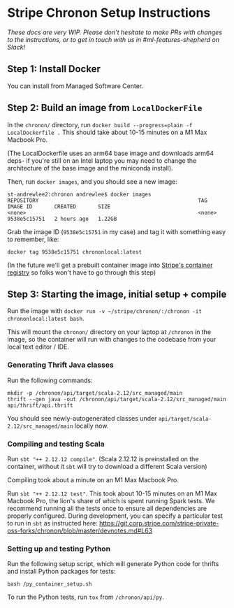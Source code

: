 # Stripe Chronon Setup Instructions

_These docs are very WIP. Please don't hesitate to make PRs with changes
to the instructions, or to get in touch with us in #ml-features-shepherd on Slack!_

## Step 1: Install Docker
You can install from Managed Software Center. 

## Step 2: Build an image from `LocalDockerFile`

In the `chronon/` directory, run `docker build --progress=plain -f LocalDockerfile .` This should take about 10-15 minutes on a M1 Max Macbook Pro.

(The LocalDockerfile uses an arm64 base image and downloads arm64 deps- if you're still on an Intel laptop you may need to change the architecture of the base image and the miniconda install).

Then, run `docker images`, and you should see a new image:

```
st-andrewlee2:chronon andrewlee$ docker images
REPOSITORY                                                   TAG            IMAGE ID       CREATED       SIZE
<none>                                                       <none>         9538e5c15751   2 hours ago   1.22GB
```

Grab the image ID (`9538e5c15751` in my case) and tag it with something easy to remember, like:

`docker tag 9538e5c15751 chrononlocal:latest`

(In the future we'll get a prebuilt container image into [Stripe's container registry](https://amp.corp.stripe.com/containers/northwest)
so folks won't have to go through this step)

## Step 3: Starting the image, initial setup + compile

Run the image with `docker run -v ~/stripe/chronon/:/chronon -it chrononlocal:latest bash`.

This will mount the `chronon/` directory on your laptop at `/chronon` in the image, so the container
will run with changes to the codebase from your local text editor / IDE.


### Generating Thrift Java classes
Run the following commands:
```
mkdir -p /chronon/api/target/scala-2.12/src_managed/main
thrift --gen java -out /chronon/api/target/scala-2.12/src_managed/main api/thrift/api.thrift
```
You should see newly-autogenerated classes under `api/target/scala-2.12/src_managed/main` locally now.

### Compiling and testing Scala
Run `sbt "++ 2.12.12 compile"`. (Scala 2.12.12 is preinstalled on the container, without it `sbt` will try to 
download a different Scala version) 

Compiling took about a minute on an M1 Max Macbook Pro.

Run `sbt "++ 2.12.12 test"`. This took about 10-15 minutes on an M1 Max Macbook Pro, the lion's share of which is spent running Spark tests. We recommend running all the tests once to ensure all dependencies are properly configured. During development, you can specify a particular test to run in `sbt` as instructed here: https://git.corp.stripe.com/stripe-private-oss-forks/chronon/blob/master/devnotes.md#L63

### Setting up and testing Python

Run the following setup script, which will generate Python code for thrifts and 
install Python packages for tests:
```
bash /py_container_setup.sh  
```

To run the Python tests, run `tox` from `/chronon/api/py`.
